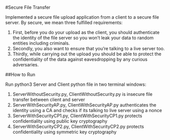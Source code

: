 #Secure File Transfer

Implemented a secure file upload application from a client to a secure file server. By secure, we mean three fulfilled requirements:

   1. First, before you do your upload as the client, you should authenticate the identity of the file server so you won’t leak your data to random entities including criminals.
   2. Secondly, you also want to ensure that you’re talking to a live server too.
   3. Thirdly, while carrying out the upload you should be able to protect the confidentiality of the data against eavesdropping by any curious adversaries.


##How to Run

Run python3 Server and Client python file in two terminal windows:

1. ServerWithoutSecurity.py, ClientWithoutSecurity.py is insecure file transfer between client and server
2. ServerWithSecurityAP.py, ClientWithSecurityAP.py authenticates the identity using a CA and checks if its talking to live server using a nonce
3. ServerWithSecurityCP1.py, ClientWithSecurityCP1.py protects confidentiality using public key cryptography 
4. ServerWithSecurityCP2.py, ClientWithSecurityCP2.py protects confidentiality using symmetric key cryptography 

